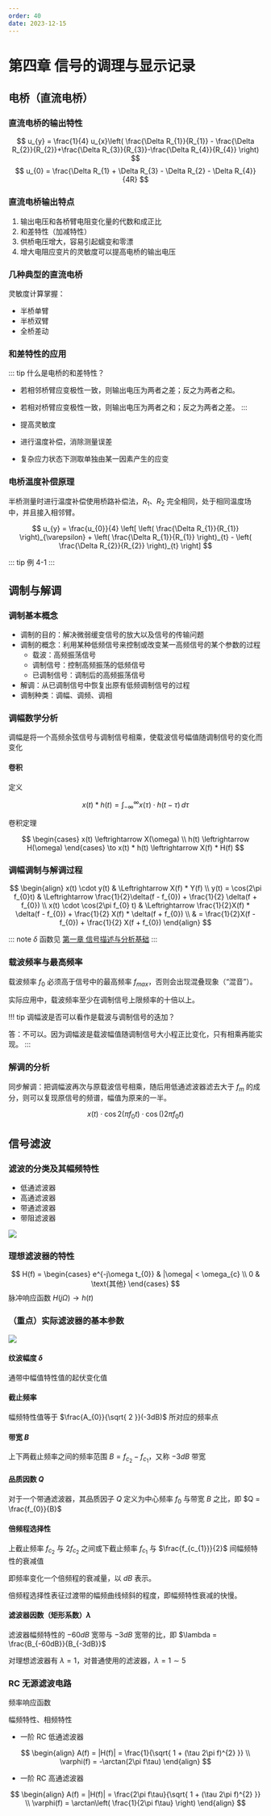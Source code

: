 ```yaml
---
order: 40
date: 2023-12-15
---
```


# 第四章 信号的调理与显示记录

## 电桥（直流电桥）

### 直流电桥的输出特性

$$
u_{y} = \frac{1}{4} u_{x}\left( \frac{\Delta R_{1}}{R_{1}} - \frac{\Delta R_{2}}{R_{2}}+\frac{\Delta R_{3}}{R_{3}}-\frac{\Delta R_{4}}{R_{4}} \right)
$$
$$
u_{0} = \frac{\Delta R_{1} + \Delta R_{3} - \Delta R_{2} - \Delta R_{4}}{4R}
$$

### 直流电桥输出特点

1. 输出电压和各桥臂电阻变化量的代数和成正比 
2. 和差特性（加减特性）
3. 供桥电压增大，容易引起蠕变和零漂
4. 增大电阻应变片的灵敏度可以提高电桥的输出电压

### 几种典型的直流电桥

灵敏度计算掌握：
- 半桥单臂
- 半桥双臂
- 全桥差动

### 和差特性的应用

::: tip
什么是电桥的和差特性？

- 若相邻桥臂应变极性一致，则输出电压为两者之差；反之为两者之和。
- 若相对桥臂应变极性一致，则输出电压为两者之和；反之为两者之差。
:::

- 提高灵敏度
- 进行温度补偿，消除测量误差
- 复杂应力状态下测取单独由某一因素产生的应变

### 电桥温度补偿原理

半桥测量时进行温度补偿使用桥路补偿法，$R_{1}$、$R_{2}$ 完全相同，处于相同温度场中，并且接入相邻臂。

$$
u_{y} = \frac{u_{0}}{4} \left[ \left( \frac{\Delta R_{1}}{R_{1}} \right)_{\varepsilon} + \left( \frac{\Delta R_{1}}{R_{1}} \right)_{t} - \left( \frac{\Delta R_{2}}{R_{2}} \right)_{t} \right]
$$

::: tip
例 4-1
:::
## 调制与解调

### 调制基本概念

- 调制的目的：解决微弱缓变信号的放大以及信号的传输问题
- 调制的概念：利用某种低频信号来控制或改变某一高频信号的某个参数的过程
	- 载波：高频振荡信号
	- 调制信号：控制高频振荡的低频信号
	- 已调制信号：调制后的高频振荡信号
- 解调：从已调制信号中恢复出原有低频调制信号的过程
- 调制种类：调幅、调频、调相

### 调幅数学分析

调幅是将一个高频余弦信号与调制信号相乘，使载波信号幅值随调制信号的变化而变化

#### 卷积

定义

$$
x(t) * h(t) = \int _{-\infty}^{\infty} x(\tau) \cdot h(t - \tau) \, d \tau
$$

卷积定理

$$
\begin{cases}
x(t) \leftrightarrow  X(\omega) \\
h(t) \leftrightarrow H(\omega)
\end{cases} \to x(t) * h(t) \leftrightarrow X(f) * H(f)
$$

### 调幅调制与解调过程

$$
\begin{align}
x(t) \cdot y(t)  & \Leftrightarrow X(f) * Y(f) \\
y(t) = \cos(2\pi f_{0}t)  & \Leftrightarrow \frac{1}{2}\delta(f - f_{0}) + \frac{1}{2} \delta(f + f_{0}) \\
x(t) \cdot \cos(2\pi f_{0} t)  & \Leftrightarrow \frac{1}{2}X(f) * \delta(f - f_{0}) + \frac{1}{2} X(f) * \delta(f + f_{0}) \\
 & = \frac{1}{2}X(f - f_{0}) + \frac{1}{2} X(f + f_{0})
\end{align}
$$

::: note
$\delta$ 函数见 [第一章 信号描述与分析基础](1-signal)
:::
### 载波频率与最高频率

载波频率 $f_{0}$ 必须高于信号中的最高频率 $f_{max}$，否则会出现混叠现象（“混音”）。

实际应用中，载波频率至少在调制信号上限频率的十倍以上。

!!! tip
调幅波是否可以看作是载波与调制信号的迭加？

答：不可以。因为调幅波是载波幅值随调制信号大小程正比变化，只有相乘再能实现。
:::

### 解调的分析

同步解调：把调幅波再次与原载波信号相乘，随后用低通滤波器滤去大于 $f_{m}$ 的成分，则可以复现原信号的频谱，幅值为原来的一半。

$$
x(t) \cdot \cos 2(\pi f_{0}t) \cdot \cos ()2\pi f_{0}t)
$$

## 信号滤波

### 滤波的分类及其幅频特性

- 低通滤波器
- 高通滤波器
- 带通滤波器
- 带阻滤波器

![](https://ccviolett-1307804825.cos.ap-shanghai.myqcloud.com/img/202312140100799.png)
### 理想滤波器的特性

$$
H(f) = \begin{cases}
e^{-j\omega t_{0}} & |\omega| < \omega_{c} \\
0 & \text{其他}
\end{cases}
$$
脉冲响应函数 $H(j \Omega) \to h(t)$

### （重点）实际滤波器的基本参数

![](https://ccviolett-1307804825.cos.ap-shanghai.myqcloud.com/img/202312140102268.png)

#### 纹波幅度 $\delta$

通带中幅值特性值的起伏变化值

#### 截止频率

幅频特性值等于 $\frac{A_{0}}{\sqrt{ 2 }}(-3dB)$  所对应的频率点

#### 带宽 $B$

上下两截止频率之间的频率范围 $B = f_{c_{2}} - f_{c_{1}}$，又称 $-3dB$ 带宽

#### 品质因数 $Q$

对于一个带通滤波器，其品质因子 $Q$ 定义为中心频率 $f_{0}$ 与带宽 $B$ 之比，即 $Q = \frac{f_{0}}{B}$

#### 倍频程选择性

上截止频率 $f_{c_{2}}$ 与 $2f_{c_{2}}$ 之间或下截止频率 $f_{c_{1}}$ 与 $\frac{f_{c_{1}}}{2}$ 间幅频特性的衰减值

即频率变化一个倍频程的衰减量，以 $dB$ 表示。

倍频程选择性表征过渡带的幅频曲线倾斜的程度，即幅频特性衰减的快慢。

#### 滤波器因数（矩形系数）$\lambda$

滤波器幅频特性的 $-60dB$ 宽带与 $-3dB$ 宽带的比，即 $\lambda = \frac{B_{-60dB}}{B_{-3dB}}$

对理想滤波器有 $\lambda = 1$，对普通使用的滤波器，$\lambda = 1 \sim 5$

### RC 无源滤波电路

频率响应函数

幅频特性、相频特性
 
- 一阶 RC 低通滤波器

$$
\begin{align}
A(f) = |H(f)| = \frac{1}{\sqrt{ 1 + (\tau 2\pi f)^{2} }} \\
\varphi(f) = -\arctan(2\pi f\tau)
\end{align}
$$

- 一阶 RC 高通滤波器

$$
\begin{align}
A(f) = |H(f)| = \frac{2\pi f\tau}{\sqrt{ 1 + (\tau 2\pi f)^{2} }} \\
\varphi(f) = \arctan\left( \frac{1}{2\pi f\tau} \right)
\end{align}
$$